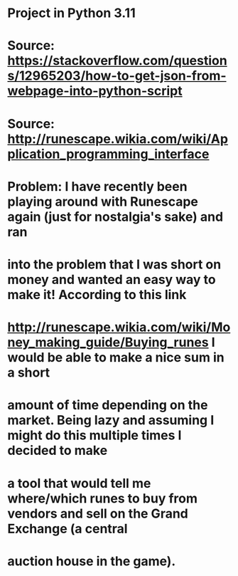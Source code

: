 # Project in Python 3.11
# Source: https://stackoverflow.com/questions/12965203/how-to-get-json-from-webpage-into-python-script
# Source: http://runescape.wikia.com/wiki/Application_programming_interface

# Problem: I have recently been playing around with Runescape again (just for nostalgia's sake) and ran
# into the problem that I was short on money and wanted an easy way to make it! According to this link
# http://runescape.wikia.com/wiki/Money_making_guide/Buying_runes I would be able to make a nice sum in a short
# amount of time depending on the market. Being lazy and assuming I might do this multiple times I decided to make
# a tool that would tell me where/which runes to buy from vendors and sell on the Grand Exchange (a central
# auction house in the game).